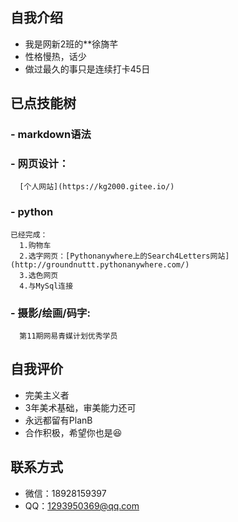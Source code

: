 ## 自我介绍
- 我是网新2班的**徐旖芊
- 性格慢热，话少
- 做过最久的事只是连续打卡45日

## 已点技能树
### - markdown语法
### - 网页设计：
      [个人网站](https://kg2000.gitee.io/)
### - python
    已经完成：
      1.购物车
      2.选字网页：[Pythonanywhere上的Search4Letters网站](http://groundnuttt.pythonanywhere.com/)
      3.选色网页
      4.与MySql连接
### - 摄影/绘画/码字:
      第11期网易青媒计划优秀学员

## 自我评价
- 完美主义者
- 3年美术基础，审美能力还可
- 永远都留有PlanB
- 合作积极，希望你也是:laughing:

## 联系方式
- 微信：18928159397
- QQ：1293950369@qq.com
